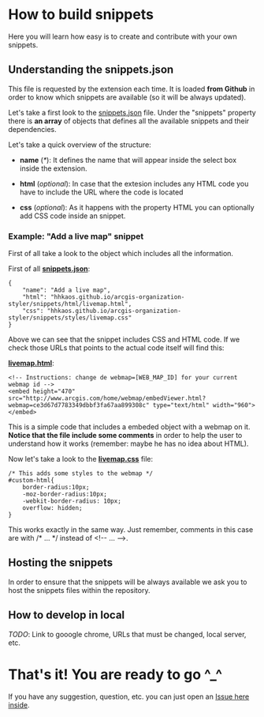 How to build snippets
==========================

Here you will learn how easy is to create and contribute with your own snippets.

## Understanding the snippets.json

This file is requested by the extension each time. It is loaded **from Github** in order to know which snippets are available (so it will be always updated).

Let's take a first look to the [snippets.json]() file. Under the "snippets" property there is **an array** of objects that defines all the available snippets and their dependencies.

Let's take a quick overview of the structure:

* **name** (_*_): It defines the name that will appear inside the select box inside the extension.

* **html** (_optional_): In case that the extesion includes any HTML code you have to include the URL where the code is located

* **css** (_optional_): As it happens with the property HTML you can optionally add CSS code inside an snippet.

### Example: "Add a live map" snippet

First of all take a look to the object which includes all the information.

First of all [**snippets.json**]():

	{
		"name": "Add a live map",
		"html": "hhkaos.github.io/arcgis-organization-styler/snippets/html/livemap.html",
		"css": "hhkaos.github.io/arcgis-organization-styler/snippets/styles/livemap.css"
	}

Above we can see that the snippet includes CSS and HTML code. If we check those URLs that points to the actual code itself will find this:

[**livemap.html**]():

	<!-- Instructions: change de webmap=[WEB_MAP_ID] for your current webmap id -->
	<embed height="470" src="http://www.arcgis.com/home/webmap/embedViewer.html?webmap=ce3d67d7783349dbbf3fa67aa899308c" type="text/html" width="960"></embed>	

This is a simple code that includes a embeded object with a webmap on it. **Notice that the file include some comments** in order to help the user to understand how it works (remember: maybe he has no idea about HTML).

Now let's take a look to the [**livemap.css**]() file:

	/* This adds some styles to the webmap */
	#custom-html{
		border-radius:10px;
		-moz-border-radius:10px;
		-webkit-border-radius: 10px;
		overflow: hidden;
	}

This works exactly in the same way. Just remember, comments in this case are with /\* ... \*/ instead of \<!-- ... -->.

## Hosting the snippets

In order to ensure that the snippets will be always available we ask you to host the snippets files within the repository.

## How to develop in local

_TODO_: Link to gooogle chrome, URLs that must be changed, local server, etc.

# That's it! You are ready to go ^_^
If you have any suggestion, question, etc. you can just open an [Issue here inside]().
